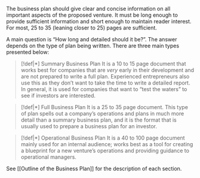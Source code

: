 The business plan should give clear and concise information on all important aspects of the proposed venture. It must be long enough to provide sufficient information and short enough to maintain reader interest. For most, 25 to 35 (leaning closer to 25) pages are sufficient.

A main question is “How long and detailed should it be?”. The answer depends on the type of plan being written. There are three main types presented below:

>[!def|*] Summary Business Plan
>It is a 10 to 15 page document that works best for companies that are *very* early in their development and are not prepared to write a full plan. Experienced entrepreneurs also use this as they don’t want to take the time to write a detailed report. In general, it is used for companies that want to “test the waters” to see if investors are interested.

>[!def|*] Full Business Plan
>It is a 25 to 35 page document. This type of plan spells out a company’s operations and plans in much more detail than a summary business plan, and it is the format that is usually used to prepare a business plan for an investor.

>[!def|*] Operational Business Plan
>It is a 40 to 100 page document mainly used for an internal audience; works best as a tool for creating a blueprint for a new venture’s operations and providing guidance to operational managers.

See [[Outline of the Business Plan]] for the description of each section.
